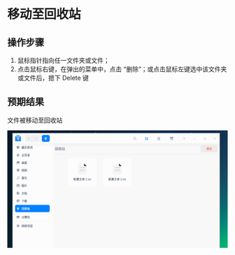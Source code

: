 # 移动至回收站

## 操作步骤

1. 鼠标指针指向任一文件夹或文件；
2. 点击鼠标右键，在弹出的菜单中，点击 “删除”；或点击鼠标左键选中该文件夹或文件后，摁下 Delete 键

## 预期结果

文件被移动至回收站

![移动至回收站.png](../img/移动至回收站.png)
